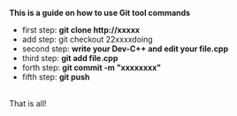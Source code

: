  **This is a guide on how to use Git tool commands**
 <br>
  * first step: **git clone http://xxxxx**
  * add step: git checkout 22xxxxdoing
  * second step: **write your Dev-C++ and edit your file.cpp**
  * third step: **git add file.cpp**
  * forth step: **git commit -m "xxxxxxxx"**
  * fifth step: **git push**
<br>
That is all!

